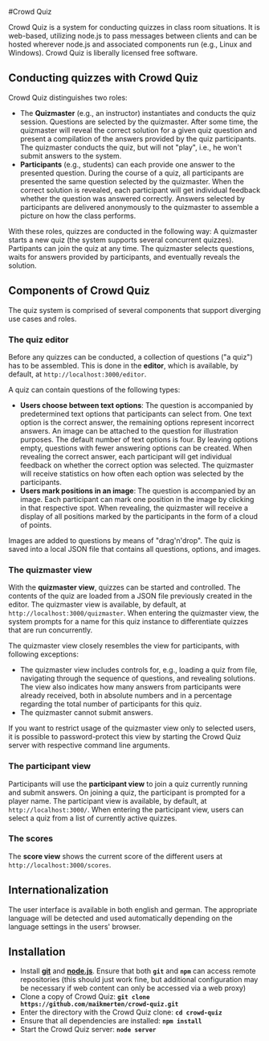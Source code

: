 #Crowd Quiz

Crowd Quiz is a system for conducting quizzes in class room situations. It is web-based, utilizing node.js to pass messages between clients and can be hosted wherever node.js and associated components run (e.g., Linux and Windows). Crowd Quiz is liberally licensed free software.

## Conducting quizzes with Crowd Quiz

Crowd Quiz distinguishes two roles:

* The **Quizmaster** (e.g., an instructor) instantiates and conducts the quiz session. Questions are selected by the quizmaster. After some time, the quizmaster will reveal the correct solution for a given quiz question and present a compilation of the answers provided by the quiz participants. The quizmaster conducts the quiz, but will not "play", i.e., he won't submit answers to the system.
* **Participants** (e.g., students) can each provide one answer to the presented question. During the course of a quiz, all participants are presented the same question selected by the quizmaster. When the correct solution is revealed, each participant will get individual feedback whether the question was answered correctly. Answers selected by participants are  delivered anonymously to the quizmaster to assemble a picture on how the class performs.

With these roles, quizzes are conducted in the following way: A quizmaster starts a new quiz (the system supports several concurrent quizzes). Partipants can join the quiz at any time. The quizmaster selects questions, waits for answers provided by participants, and eventually reveals the solution.


## Components of Crowd Quiz

The quiz system is comprised of several components that support diverging use cases and roles.

### The quiz editor

Before any quizzes can be conducted, a collection of questions ("a quiz") has to be assembled. This is done in the **editor**, which is available, by default, at `http://localhost:3000/editor`.


A quiz can contain questions of the following types:

 * **Users choose between text options**: The question is accompanied by predetermined text options that participants can select from. One text option is the correct answer, the remaining options represent incorrect answers. An image can be attached to the question for illustration purposes. The default number of text options is four. By leaving options empty, questions with fewer answering options can be created. When revealing the correct answer, each participant will get individual feedback on whether the correct option was selected. The quizmaster will receive statistics on how often each option was selected by the participants.
 * **Users mark positions in an image**: The question is accompanied by an image. Each participant can mark one position in the image by clicking in that respective spot. When revealing, the quizmaster will receive a display of all positions marked by the participants in the form of a cloud of points.

Images are added to questions by means of "drag'n'drop". The quiz is saved into a local JSON file that contains all questions, options, and images.


### The quizmaster view

With the **quizmaster view**, quizzes can be started and controlled. The contents of the quiz are loaded from a JSON file previously created in the editor. The quizmaster view is available, by default, at `http://localhost:3000/quizmaster`. When entering the quizmaster view, the system prompts for a name for this quiz instance to differentiate quizzes that are run concurrently.

The quizmaster view closely resembles the view for participants, with following exceptions:

* The quizmaster view includes controls for, e.g., loading a quiz from file, navigating through the sequence of questions, and revealing solutions. The view also indicates how many answers from participants were already received, both in absolute numbers and in a percentage regarding the total number of participants for this quiz.
* The quizmaster cannot submit answers.

If you want to restrict usage of the quizmaster view only to selected users, it is possible to password-protect this view by starting the Crowd Quiz server with respective command line arguments.


### The participant view

Participants will use the **participant view** to join a quiz currently running and submit answers. On joining a quiz, the participant is prompted for a player name. The participant view is available, by default, at `http://localhost:3000/`. When entering the participant view, users can select a quiz from a list of currently active quizzes.


### The scores

The **score view** shows the current score of the different users at `http://localhost:3000/scores`.

## Internationalization

The user interface is available in both english and german. The appropriate language will be detected and used automatically depending on the language settings in the users' browser.

## Installation

 * Install **[git](https://git-scm.com/)** and **[node.js](https://nodejs.org/)**. Ensure that both **`git`** and **`npm`** can access remote repositories (this should just work fine, but additional configuration may be necessary if web content can only be accessed via a web proxy)
 * Clone a copy of Crowd Quiz: **`git clone https://github.com/maikmerten/crowd-quiz.git`**
 * Enter the directory with the Crowd Quiz clone: **`cd crowd-quiz`**
 * Ensure that all dependencies are installed: **`npm install`**
 * Start the Crowd Quiz server: **`node server`**
